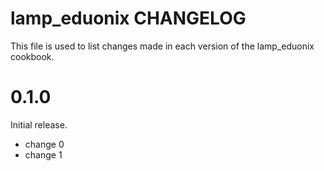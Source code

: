 # lamp_eduonix CHANGELOG

This file is used to list changes made in each version of the lamp_eduonix cookbook.

# 0.1.0

Initial release.

- change 0
- change 1

